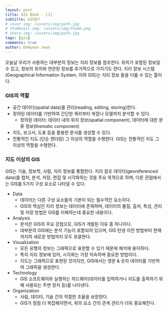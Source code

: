 ```yaml
---
layout: post
title: GIS Book - [1]
subtitle: GIS란?
# cover-img: /assets/img/path.jpg
# thumbnail-img: /assets/img/thumb.png
# share-img: /assets/img/path.jpg
tags: [gis]
comments: true
author: DoHyeon Jeon
---
```


오늘날 우리가 사용하는 대부분의 정보는 지리 정보를 참조한다. 
위치가 포함된 정보일 수 있고, 정보의 위치와 연관된 정보를 추가적으로 가지기도 한다. 
지리 정보 시스템(Geographical Information System, 이하 GIS)는 지리 정보 들을 다룰 수 있는 툴이다.  

### GIS의 역할
- 공간 데이터(spatial data)를 관리(reading, editing, storing)한다.
- 정의된 데이터를 기반하여 간단한 쿼리부터 복잡나 모델까지 분석할 수 있다.
    - 정의된 데이터: 데이터 내의 위치 정보(spatial component), 데이터에 대한 분류 정보(thematic component)
- 지도, 보고서, 도표 등을 활용한 문서를 생성할 수 있다.
- 전통적인 지도 (단순 렌더링) 그 이상의 역할을 수행한다.
GIS는 전통적인 지도 그 이상의 역할을 수행한다.  


### 지도 이상의 GIS

GIS는 기술, 정보학, 사람, 지리 정보를 통합한다. 
지리 참조 데이터(georeferenced data)를 캡처, 분석, 저장, 편집 및 시각화하는 것을 주요 목적으로 하며, 
다른 관점에서는 GIS를 5가지 구성 요소로 나타낼 수 있다. 

- Data
    - 데이터는 다른 구성 요소들의 기본이 되는 필수적인 요소이다.
    - GIS의 핵심인 지리 정보는 데이터에 존재하며, 데이터의 품질, 출처, 특성, 관리 및 저장 방법은 GIS를 이해하는데 중요한 내용이다.
- Analysis
    - 분석은 GIS의 주요 강점으로, GIS가 개발된 이유 중 하나이다. 
    - 대부분의 GIS에는 분석 기능이 포함되어 있으며, GIS 탄생 이전 방법부터 현재까지의 새로운 방법까지 모두 포괄한다.
- Visualization
    - 모든 유형의 정보는 그래픽으로 표현할 수 있기 때문에 해석에 용이하다.
    - 특히 지리 정보에 있어, 시각화는 가장 익숙하며 중요한 방법이다.
    - 지도는 그래픽으로 표현된 것이지만, GIS에서는 영문 & 숫자 데이터를 기반하여 그래픽을 생성한다.
- Technology
    - GIS 소프트웨어와 실행하는 하드웨어(데이터를 입력하거나 지도를 출력하기 위해 사용되는 주변 장치 등)를 나타낸다.
- Organization
    - 사람, 데이터, 기술 간의 적절한 조율을 보장한다.
    - GIS가 점점 더 복잡해지면서, 위의 요소 간의 관계 관리가 더욱 중요해진다.